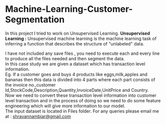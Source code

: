 # Machine-Learning-Customer-Segmentation
In this project I tried to work on Unsupervised Learning.
**Unsupervised Learning :** Unsupervised machine learning is the machine learning task of inferring a function that describes the structure of "unlabeled" data.

I have not included any save files , you need to execute each and every line to produce all the files needed and then segment the data.<br>
In this case study we are given a dataset which has transaction level information.<br>
Eg. If a customer goes and buys 4 products like eggs,milk,apples and bananas then this data is divided into 4 parts where each part consists of the invoice no.,customer Id,StockCode,Description,Quantity,InvoiceDate,UnitPrice and Country.<br>
Now we need to convert these transaction level information into customer level transaction and in the process of doing so we need to do some feature engineering which will give more information to our model.<br>
The input dataset is located in Files folder.
For any queries please email me at : shravannambiar@gmail.com

